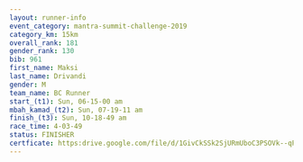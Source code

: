 ```yaml
---
layout: runner-info 
event_category: mantra-summit-challenge-2019 
category_km: 15km 
overall_rank: 181
gender_rank: 130
bib: 961
first_name: Maksi
last_name: Drivandi
gender: M
team_name: BC Runner
start_(t1): Sun, 06-15-00 am
mbah_kamad_(t2): Sun, 07-19-11 am
finish_(t3): Sun, 10-18-49 am
race_time: 4-03-49
status: FINISHER
certficate: https:drive.google.com/file/d/1GivCkSSk2SjURmUboC3PSOVk--qPaSKJ/view?usp=sharing
---
```

